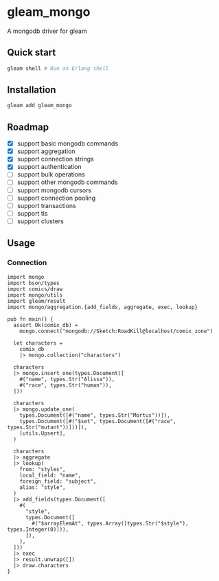 # gleam_mongo

A mongodb driver for gleam

## Quick start

```sh
gleam shell # Run an Erlang shell
```

## Installation

```sh
gleam add gleam_mongo
```

## Roadmap

- [x] support basic mongodb commands
- [x] support aggregation
- [x] support connection strings
- [x] support authentication
- [ ] support bulk operations
- [ ] support other mongodb commands
- [ ] support mongodb cursors
- [ ] support connection pooling
- [ ] support transactions
- [ ] support tls
- [ ] support clusters

## Usage

### Connection

```gleam
import mongo
import bson/types
import comics/draw
import mongo/utils
import gleam/result
import mongo/aggregation.{add_fields, aggregate, exec, lookup}

pub fn main() {
  assert Ok(comix_db) =
    mongo.connect("mongodb://Sketch:RoadKill@localhost/comix_zone")

  let characters =
    comix_db
    |> mongo.collection("characters")

  characters
  |> mongo.insert_one(types.Document([
    #("name", types.Str("Alissa")),
    #("race", types.Str("human")),
  ]))

  characters
  |> mongo.update_one(
    types.Document([#("name", types.Str("Mortus"))]),
    types.Document([#("$set", types.Document([#("race", types.Str("mutant"))]))]),
    [utils.Upsert],
  )

  characters
  |> aggregate
  |> lookup(
    from: "styles",
    local_field: "name",
    foreign_field: "subject",
    alias: "style",
  )
  |> add_fields(types.Document([
    #(
      "style",
      types.Document([
        #("$arrayElemAt", types.Array([types.Str("$style"), types.Integer(0)])),
      ]),
    ),
  ]))
  |> exec
  |> result.unwrap([])
  |> draw.characters
}
```
